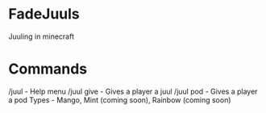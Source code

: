 # FadeJuuls
Juuling in minecraft

# Commands
/juul - Help menu
/juul give <player> - Gives a player a juul
/juul pod <name> <type> - Gives a player a pod
  Types - Mango, Mint (coming soon), Rainbow (coming soon)
